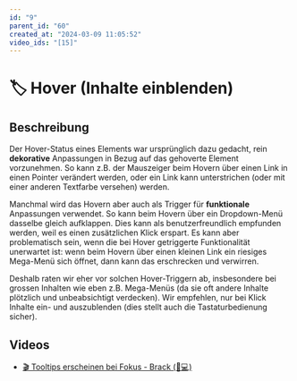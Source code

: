 ```yaml
---
id: "9"
parent_id: "60"
created_at: "2024-03-09 11:05:52"
video_ids: "[15]"
---
```


# 🏷️ Hover (Inhalte einblenden)

## Beschreibung

Der Hover-Status eines Elements war ursprünglich dazu gedacht, rein **dekorative** Anpassungen in Bezug auf das gehoverte Element vorzunehmen. So kann z.B. der Mauszeiger beim Hovern über einen Link in einen Pointer verändert werden, oder ein Link kann unterstrichen (oder mit einer anderen Textfarbe versehen) werden.

Manchmal wird das Hovern aber auch als Trigger für **funktionale** Anpassungen verwendet. So kann beim Hovern über ein Dropdown-Menü dasselbe gleich aufklappen. Dies kann als benutzerfreundlich empfunden werden, weil es einen zusätzlichen Klick erspart. Es kann aber problematisch sein, wenn die bei Hover getriggerte Funktionalität unerwartet ist: wenn beim Hovern über einen kleinen Link ein riesiges Mega-Menü sich öffnet, dann kann das erschrecken und verwirren.

Deshalb raten wir eher vor solchen Hover-Triggern ab, insbesondere bei grossen Inhalten wie eben z.B. Mega-Menüs (da sie oft andere Inhalte plötzlich und unbeabsichtigt verdecken). Wir empfehlen, nur bei Klick Inhalte ein- und auszublenden (dies stellt auch die Tastaturbedienung sicher).

## Videos

- [🎬 Tooltips erscheinen bei Fokus - Brack (💚💻)](/de/videos/tooltips-erscheinen-bei-fokus-brack)

